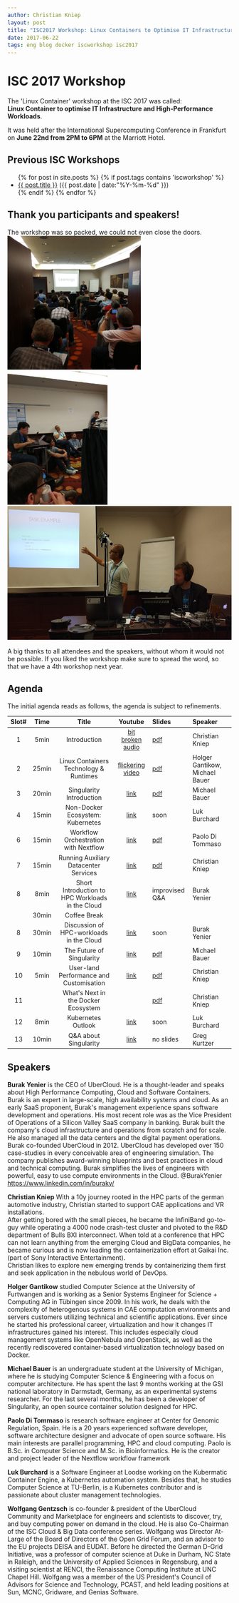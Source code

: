 ```yaml
---
author: Christian Kniep
layout: post
title: "ISC2017 Workshop: Linux Containers to Optimise IT Infrastructure for HPC & BigData"
date: 2017-06-22
tags: eng blog docker iscworkshop isc2017
---
```


# ISC 2017 Workshop


The 'Linux Container' workshop at the ISC 2017 was called: <br>
 **Linux Container to optimise IT Infrastructure and High-Performance Workloads**.

It was held after the International Supercomputing Conference in Frankfurt on **June 22nd from 2PM to 6PM** at the Marriott Hotel.

## Previous ISC Workshops

<ul class="posts">
{% for post in site.posts %}
  {% if post.tags contains 'iscworkshop' %}
      <div class="post_info">
        <li>
          <a href="{{ post.url }}">{{ post.title }}</a>
          <span>({{ post.date | date:"%Y-%m-%d" }})</span>
        </li>
      </div>
  {% endif %}
{% endfor %}
</ul>

## Thank you participants and speakers!
The workshop was so packed, we could not even close the doors.<br>
<img src="/data/isc2017/isc-fully-packed.jpg" alt="Fully packed" height="300"> <img src="/data/isc2017/isc-fully-packed-2.jpg" alt="Fully packed" height="300"><img src="/data/isc2017/isc-tech.png" alt="ISC Tech" height="300">


A big thanks to all attendees and the speakers, without whom it would not be possible. If you liked the workshop make sure to spread the word, so that we have a 4th workshop next year.

## Agenda

The initial agenda reads as follows, the agenda is subject to refinements.

| Slot#  |  Time  |  Title                                         | Youtube | Slides |  Speaker                                        |
|:--------:|:--------:|:----------------------------------------:|:-----------:|:------------|:---------------------------------------------|
| 1 | 5min   | Introduction | [bit broken audio](https://www.youtube.com/watch?v=WmnVGDSnImU&list=PLfE3_wJGw9KTE3S3jlCHH5epTyRzxAqHL&index=1)  | [pdf](/data/isc2017/01-introduction.pdf) | Christian Kniep   |
| 2 | 25min | Linux Containers Technology & Runtimes | [flickering video](https://www.youtube.com/watch?v=hnbNCehCpjg&list=PLfE3_wJGw9KTE3S3jlCHH5epTyRzxAqHL&index=2) |  [pdf](/data/isc2017/02-runtime-intro.pdf)   | Holger Gantikow, Michael Bauer   |
| 3 | 20min | Singularity Introduction | [link](https://www.youtube.com/watch?v=29NLgM9fnh4&list=PLfE3_wJGw9KTE3S3jlCHH5epTyRzxAqHL&index=3)  | [pdf](/data/isc2017/03-singularity.pdf) | Michael Bauer                              |
| 4 | 15min | Non-Docker Ecosystem: Kubernetes | [link](https://www.youtube.com/watch?v=oboASwdtnlM&list=PLfE3_wJGw9KTE3S3jlCHH5epTyRzxAqHL&index=4)  | soon | Luk Burchard                                 |
| 6 | 15min | Workflow Orchestration with Nextflow | [link](https://www.youtube.com/watch?v=bN2tz0dn-Yg&list=PLfE3_wJGw9KTE3S3jlCHH5epTyRzxAqHL&index=5)  |  [pdf](/data/isc2017/06-nextflow.pdf) | Paolo Di Tommaso    |
| 7 |  15min  | Running Auxiliary Datacenter Services | [link](https://www.youtube.com/watch?v=Mz4p4lG-FdQ&list=PLfE3_wJGw9KTE3S3jlCHH5epTyRzxAqHL&index=11)  |  [pdf](/data/isc2017/07-dc-services.pdf) | Christian Kniep                             |
| 8  |   8min   | Short Introduction to HPC Workloads in the Cloud | [link](https://www.youtube.com/watch?v=eecF_n9O2Z8&list=PLfE3_wJGw9KTE3S3jlCHH5epTyRzxAqHL&index=6) | improvised Q&A | Burak Yenier  |
|  | 30min | Coffee Break                                                                                                             ||
| 8 | 30min | Discussion of HPC-workloads in the Cloud | [link](https://www.youtube.com/watch?v=5mdmnB9GpeA&list=PLfE3_wJGw9KTE3S3jlCHH5epTyRzxAqHL&index=7)    | soon | Burak Yenier      |
| 9 |  10min  | The Future of Singularity | [link](https://www.youtube.com/watch?v=HI2nCYegPpc&list=PLfE3_wJGw9KTE3S3jlCHH5epTyRzxAqHL&index=8)  | [pdf](/data/isc2017/09-future-singularity.pdf) | Michael Bauer         |
| 10 |   5min   | User-land Performance and Customisation | [link](https://www.youtube.com/watch?v=bVb4-oHAwck&list=PLfE3_wJGw9KTE3S3jlCHH5epTyRzxAqHL&index=9)  |  [pdf](/data/isc2017/10-userland-opt.pdf)    | Christian Kniep  |
|  11 |              | What's Next in the Docker Ecosystem             |  | [pdf](/data/isc2017/11-whats-next.pdf) | Christian Kniep                              |
|  12 |  8min  | Kubernetes Outlook | [link](https://www.youtube.com/watch?v=8facee9HFFo&list=PLfE3_wJGw9KTE3S3jlCHH5epTyRzxAqHL&index=12)  | soon | Luk Burchard                                 |
| 13 |  10min | Q&A about Singularity | [link](https://www.youtube.com/watch?v=1y5ZeqnZ2A0&list=PLfE3_wJGw9KTE3S3jlCHH5epTyRzxAqHL&index=11) | no slides | Greg Kurtzer         |

## Speakers

**Burak Yenier** is the CEO of UberCloud. He is a thought-leader and speaks about High Performance Computing, Cloud and Software Containers. <br>
Burak is an expert in large-scale, high availability systems and cloud. As an early SaaS proponent, Burak's management experience spans software development and operations. His most recent role was as the Vice President of Operations of a Silicon Valley SaaS company in banking. Burak built the company's cloud infrastructure and operations from scratch and for scale. He also managed all the data centers and the digital payment operations.<br>
Burak co-founded UberCloud in 2012.  UberCloud has developed  over 150 case-studies in every conceivable area of engineering simulation. The company publishes award-winning blueprints and best practices in cloud and technical computing. Burak simplifies the lives of engineers with powerful, easy to use compute environments in the Cloud. @BurakYenier https://www.linkedin.com/in/buraky/

**Christian Kniep** With a 10y journey rooted in the HPC parts of the german automotive industry, Christian started to support CAE applications and VR installations.<br>
After getting bored with the small pieces, he became the InfiniBand go-to-guy while operating a 4000 node crash-test cluster and pivoted to the R&D department of Bulls BXI interconnect. When told at a conference that HPC can not learn anything from the emerging Cloud and BigData companies, he became curious and is now leading the containerization effort at Gaikai Inc. (part of Sony Interactive Entertainment).<br>
Christian likes to explore new emerging trends by containerizing them first and seek application in the nebulous world of DevOps.

**Holger Gantikow** studied Computer Science at the University of Furtwangen and is working as a Senior Systems Engineer for Science + Computing AG in Tübingen since 2009. In his work, he deals with the complexity of heterogenous systems in CAE computation environments and servers customers utilizing technical and scientific applications. Ever since he started his professional career, virtualization and how it changes IT infrastructures gained his interest. This includes especially cloud management systems like OpenNebula and OpenStack, as well as the recently rediscovered container-based virtualization technology based on Docker.

**Michael Bauer** is an undergraduate student at the University of Michigan, where he is studying Computer Science & Engineering with a focus on computer architecture. He has spent the last 9 months working at the GSI national laboratory in Darmstadt, Germany, as an experimental systems researcher. For the last several months, he has been a developer of Singularity, an open source container solution designed for HPC.

**Paolo Di Tommaso** is research software engineer at Center for Genomic Regulation, Spain. He is a 20 years experienced software developer, software architecture designer and advocate of open source software. His main interests are parallel programming, HPC and cloud computing. Paolo is B.Sc. in Computer Science and M.Sc. in Bioinformatics. He is the creator and project leader of the Nextflow workflow framework

**Luk Burchard** is a Software Engineer at Loodse working on the Kubermatic Container Engine, a Kubernetes automation system. Besides that, he studies Computer Science at TU-Berlin, is a Kubernetes contributor and is passionate about cluster management technologies.

**Wolfgang Gentzsch** is co-founder & president of the UberCloud Community and Marketplace for engineers and scientists to discover, try, and buy computing power on demand in the cloud. He is also Co-Chairman of the ISC Cloud & Big Data conference series. Wolfgang was Director At-Large of the Board of Directors of the Open Grid Forum, and an advisor to the EU projects DEISA and EUDAT. Before he directed the German D-Grid Initiative, was a professor of computer science at Duke in Durham, NC State in Raleigh, and the University of Applied Sciences in Regensburg, and a visiting scientist at RENCI, the Renaissance Computing Institute at UNC Chapel Hill. Wolfgang was a member of the US President's Council of Advisors for Science and Technology, PCAST, and held leading positions at Sun, MCNC, Gridware, and Genias Software.
